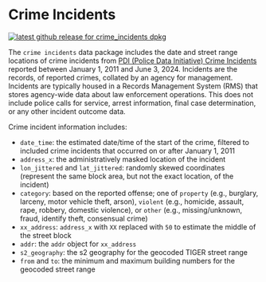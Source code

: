 # Crime Incidents

<!-- badges: start -->
[![latest github release for crime_incidents dpkg](https://img.shields.io/github/v/release/geomarker-io/xx_address?sort=date&filter=crime_incidents-*&display_name=tag&label=%5B%E2%98%B0%5D&labelColor=%238CB4C3&color=%23396175)](https://github.com/geomarker-io/xx_address/releases?q=crime_incidents&expanded=false)
<!-- badges: end -->

The `crime incidents` data package includes the date and street range locations of crime incidents from [PDI (Police Data Initiative) Crime Incidents](https://data.cincinnati-oh.gov/safety/PDI-Police-Data-Initiative-Crime-Incidents/k59e-2pvf) reported between January 1, 2011 and June 3, 2024. Incidents are the records, of reported crimes, collated by an agency for management. Incidents are typically housed in a Records Management System (RMS) that stores agency-wide data about law enforcement operations. This does not include police calls for service, arrest information, final case determination, or any other incident outcome data. 

Crime incident information includes: 
* `date_time`: the estimated date/time of the start of the crime, filtered to included crime incidents that occurred on or after January 1, 2011
* `address_x`: the administratively masked location of the incident
* `lon_jittered` and `lat_jittered`: randomly skewed coordinates (represent the same block area, but not the exact location, of the incident)
* `category`: based on the reported offense; one of `property` (e.g., burglary, larceny, motor vehicle theft, arson), `violent` (e.g., homicide, assault, rape, robbery, domestic violence), or `other` (e.g., missing/unknown, fraud, identify theft, consensual crime)
* `xx_address`: `address_x` with `XX` replaced with `50` to estimate the middle of the street block
* `addr`: the `addr` object for `xx_address`
* `s2_geography`: the s2 geography for the geocoded TIGER street range
* `from` and `to`: the minimum and maximum building numbers for the geocoded street range


